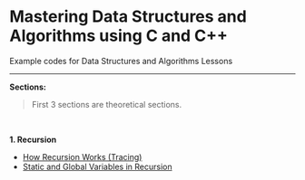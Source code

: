 # Mastering Data Structures and Algorithms using C and C++

Example codes for Data Structures and Algorithms Lessons

-----

**Sections:** 

> First 3 sections are theoretical sections.
<br/>

**1. Recursion**
   - [How Recursion Works (Tracing)](Recursion/4.1.cpp)
   - [Static and Global Variables in Recursion](Recursion/4.5.cpp)
